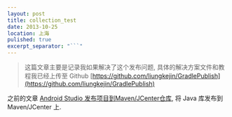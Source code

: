 ```yaml
---
layout: post
title: collection_test
date: 2013-10-25
location: 上海
pulished: true
excerpt_separator: "```"
---
```

>
> 这篇文章主要是记录我如果解决了这个发布问题, 具体的解决方案文件和教程我已经上传至 Github
> [https://github.com/liungkejin/GradlePublish](https://github.com/liungkejin/GradlePublish)
>

之前的文章 [Android Studio 发布项目到Maven/JCenter仓库](https://liungkejin.github.io/2016/03/27/Publish-AAR-jcenter.html),
将 Java 库发布到 Maven/JCenter 上.